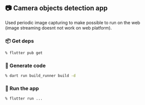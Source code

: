 
## 📷 Camera objects detection app

Used periodic image capturing to make possible to run on the web  
(image streaming doesnt not work on web platform).

### 📦 Get deps 
```bash
% flutter pub get
```

### 🤖 Generate code 
```bash
% dart run build_runner build -d
```

### 🚀 Run the app 
```bash
% flutter run ...
```
